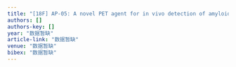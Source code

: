 ```yaml
---
title: "[18F] AP-05: A novel PET agent for in vivo detection of amyloid plaques in Alzheimer’s disease patients"
authors: []
authors-key: []
year: "数据暂缺"
article-link: "数据暂缺"
venue: "数据暂缺"
bibex: "数据暂缺"
---
```

